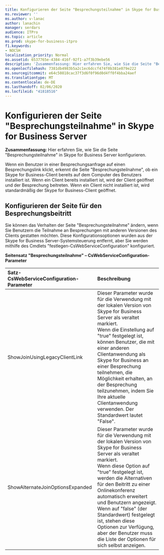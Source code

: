 ```yaml
---
title: Konfigurieren der Seite "Besprechungsteilnahme" in Skype for Business Server
ms.reviewer: ''
ms.author: v-lanac
author: lanachin
manager: serdars
audience: ITPro
ms.topic: article
ms.prod: skype-for-business-itpro
f1.keywords:
- NOCSH
localization_priority: Normal
ms.assetid: 6537765e-4384-416f-92f1-a7f3b39ebe56
description: 'Zusammenfassung: Hier erfahren Sie, wie Sie die Seite "Besprechungsteilnahme" in Skype for Business Server konfigurieren.'
ms.openlocfilehash: 7381db4983b5a2c1ec6dccf474f0b381e079e222
ms.sourcegitcommit: e64c50818cac37f3d6f0f96d0d4ff0f4bba24aef
ms.translationtype: MT
ms.contentlocale: de-DE
ms.lasthandoff: 02/06/2020
ms.locfileid: "41818516"
---
```

# <a name="configure-the-meeting-join-page-in-skype-for-business-server"></a>Konfigurieren der Seite "Besprechungsteilnahme" in Skype for Business Server
 
**Zusammenfassung:** Hier erfahren Sie, wie Sie die Seite "Besprechungsteilnahme" in Skype for Business Server konfigurieren.
  
Wenn ein Benutzer in einer Besprechungsanfrage auf einen Besprechungslink klickt, erkennt die Seite "Besprechungsteilnahme", ob ein Skype for Business-Client bereits auf dem Computer des Benutzers installiert ist. Wenn ein Client bereits installiert ist, wird der Client geöffnet und der Besprechung beitreten. Wenn ein Client nicht installiert ist, wird standardmäßig der Skype for Business-Client geöffnet. 
  
## <a name="configure-the-meeting-join-page"></a>Konfigurieren der Seite für den Besprechungsbeitritt

Sie können das Verhalten der Seite "Besprechungsteilnahme" ändern, wenn Sie Benutzern die Teilnahme an Besprechungen mit anderen Versionen des Clients gestatten möchten. Diese Konfigurationsoptionen wurden aus der Skype for Business Server-Systemsteuerung entfernt, aber Sie werden mithilfe des Cmdlets "festlegen-CsWebServiceConfiguration" konfiguriert.
  
**Seitensatz "Besprechungsteilnahme" – CsWebServiceConfiguration-Parameter**

|**Satz-CsWebServiceConfiguration-Parameter**|**Beschreibung**|
|:-----|:-----|
|ShowJoinUsingLegacyClientLink  <br/> |Dieser Parameter wurde für die Verwendung mit der lokalen Version von Skype for Business Server als veraltet markiert.  <br/> Wenn die Einstellung auf "true" festgelegt ist, können Benutzer, die mit einer anderen Clientanwendung als Skype for Business an einer Besprechung teilnehmen, die Möglichkeit erhalten, an der Besprechung teilzunehmen, indem Sie Ihre aktuelle Clientanwendung verwenden. Der Standardwert lautet "False".  <br/> |
|ShowAlternateJoinOptionsExpanded  <br/> |Dieser Parameter wurde für die Verwendung mit der lokalen Version von Skype for Business Server als veraltet markiert.  <br/>  Wenn diese Option auf "true" festgelegt ist, werden die Alternativen für den Beitritt zu einer Onlinekonferenz automatisch erweitert und Benutzern angezeigt. Wenn auf "false" (der Standardwert) festgelegt ist, stehen diese Optionen zur Verfügung, aber der Benutzer muss die Liste der Optionen für sich selbst anzeigen.  <br/> |
   

